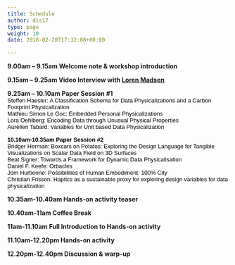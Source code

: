 ```yaml
---
title: Schedule
author: dis17
type: page
weight: 10
date: 2018-02-20T17:32:08+00:00

---
```

**9.00am &#8211; 9.15am Welcome note & workshop introduction** 

**9.15am &#8211; 9.25am Video Interview with <a href="http://www.lorenmadsen.com/" target="_blank">Loren Madsen</a>** 

**9.25am &#8211; 10.10am Paper Session #1**  
<span style="font-size:13px;color:#000000;font-weight:400;text-decoration:none;font-family:'Arial';font-style:normal">Steffen Haesler: A Classification Schema for Data Physicalizations and a Carbon Footprint Physicalization<br /> Mathieu Simon Le Goc: Embedded Personal Physicalizations</span>  
<span style="font-size:13px;color:#000000;font-weight:400;text-decoration:none;font-family:'Arial';font-style:normal">Lora Oehlberg: Encoding Data through Unusual Physical Properties<br /> Aur&eacute;lien Tabard: Variables for Unit based Data Physicalization</span> 

<span style="font-size:13px;color:#000000;font-weight:400;text-decoration:none;font-family:'Arial';font-style:normal"><strong>10.10am-10.35am Paper Session #2</strong><br /> Bridger Herman: Boxcars on Potatos: Exploring the Design Language for Tangible Visualizations on Scalar Data Field on 3D Surfaces<br /> Beat Signer: Towards a Framework for Dynamic Data Physicalisation<br /> Daniel F. Keefe: Orbacles<br /> J&ouml;rn Hurtienne: Possibilities of Human Embodiment: 100% City<br /> Christian Frisson: Haptics as a sustainable proxy for exploring design variables for data physicalization</span> 

**10.35am-10.40am Hands-on activity teaser** 

**10.40am-11am Coffee Break** 

**11am-11.10am Full Introduction to Hands-on activity** 

**11.10am-12.20pm Hands-on activity** 

**12.20pm-12.40pm Discussion & warp-up** 

&nbsp; 

&nbsp; 

&nbsp; 

&nbsp;